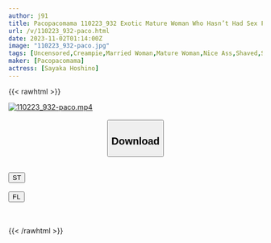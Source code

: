 ```yaml
---
author: j91
title: Pacopacomama 110223_932 Exotic Mature Woman Who Hasn’t Had Sex For A Long Time - No Matter What You Do, Look At The Camera Sayaka Hoshino
url: /v/110223_932-paco.html
date: 2023-11-02T01:14:00Z
image: "110223_932-paco.jpg"
tags: [Uncensored,Creampie,Married Woman,Mature Woman,Nice Ass,Shaved,Slender]
maker: [Pacopacomama]
actress: [Sayaka Hoshino]
---
```



{{< rawhtml >}}

<div class="video" data-videoid="zbB47Vr3wOhYZDL">
    <a href="javascript:;">
        <img src="https://my.j91.asia/v/110223_932-paco.jpg" width="WIDTH" height="HEIGHT" alt="110223_932-paco.mp4" loading="lazy">
    </a>
</div>

<script type="text/javascript" src="https://j91.asia/asset/on-demand-st.js"></script>

<br>
  <link rel="stylesheet" href="https://j91.asia/asset/bs5.css">
  
  <center>
  <button class="btn btn-primary" type="button" data-bs-toggle="collapse" data-bs-target=".multi-collapse" aria-expanded="false" aria-controls="multiCollapseExample1 multiCollapseExample2"><h2>Download</h2></button></center>
</p>
<div class="row">
  <div class="col">
    <div class="collapse multi-collapse" id="multiCollapseExample1">
      <div class="card card-body">
	      	      <br>
<div class="buttons">  
<a href="https://streamtape.to/v/zbB47Vr3wOhYZDL" target="_blank"><button class="btn-hover color-3"><i class="fa fa-download"></i> ST</button></a></div>
    </div>
  </div>
</div>
  <div class="col">
    <div class="collapse multi-collapse" id="multiCollapseExample2">
      <div class="card card-body">
	      <br>
<div class="buttons">
    <a href="https://filelions.online/f/731wvxep96c7" target="_blank"><button class="btn-hover color-9"><i class="fa fa-download"></i> FL</button></a></div>
<br><br>
      </div>
    </div>
  </div>
</div>

{{< /rawhtml >}}